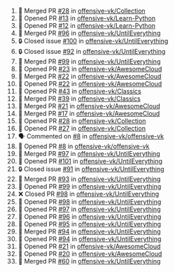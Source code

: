 <!--START_SECTION:activity-->
1. 🎉 Merged PR [#28](https://github.com/offensive-vk/Collection/pull/28) in [offensive-vk/Collection](https://github.com/offensive-vk/Collection)
2. 💪 Opened PR [#13](https://github.com/offensive-vk/Learn-Python/pull/13) in [offensive-vk/Learn-Python](https://github.com/offensive-vk/Learn-Python)
3. 💪 Opened PR [#12](https://github.com/offensive-vk/Learn-Python/pull/12) in [offensive-vk/Learn-Python](https://github.com/offensive-vk/Learn-Python)
4. 🎉 Merged PR [#96](https://github.com/offensive-vk/UntilEverything/pull/96) in [offensive-vk/UntilEverything](https://github.com/offensive-vk/UntilEverything)
5. 🔒 Closed issue [#100](https://github.com/offensive-vk/UntilEverything/issues/100) in [offensive-vk/UntilEverything](https://github.com/offensive-vk/UntilEverything)
6. 🔒 Closed issue [#92](https://github.com/offensive-vk/UntilEverything/issues/92) in [offensive-vk/UntilEverything](https://github.com/offensive-vk/UntilEverything)
7. 🎉 Merged PR [#99](https://github.com/offensive-vk/UntilEverything/pull/99) in [offensive-vk/UntilEverything](https://github.com/offensive-vk/UntilEverything)
8. 💪 Opened PR [#23](https://github.com/offensive-vk/AwesomeCloud/pull/23) in [offensive-vk/AwesomeCloud](https://github.com/offensive-vk/AwesomeCloud)
9. 🎉 Merged PR [#22](https://github.com/offensive-vk/AwesomeCloud/pull/22) in [offensive-vk/AwesomeCloud](https://github.com/offensive-vk/AwesomeCloud)
10. 💪 Opened PR [#22](https://github.com/offensive-vk/AwesomeCloud/pull/22) in [offensive-vk/AwesomeCloud](https://github.com/offensive-vk/AwesomeCloud)
11. 💪 Opened PR [#43](https://github.com/offensive-vk/Classics/pull/43) in [offensive-vk/Classics](https://github.com/offensive-vk/Classics)
12. 🎉 Merged PR [#39](https://github.com/offensive-vk/Classics/pull/39) in [offensive-vk/Classics](https://github.com/offensive-vk/Classics)
13. 🎉 Merged PR [#21](https://github.com/offensive-vk/AwesomeCloud/pull/21) in [offensive-vk/AwesomeCloud](https://github.com/offensive-vk/AwesomeCloud)
14. 🎉 Merged PR [#17](https://github.com/offensive-vk/AwesomeCloud/pull/17) in [offensive-vk/AwesomeCloud](https://github.com/offensive-vk/AwesomeCloud)
15. 💪 Opened PR [#28](https://github.com/offensive-vk/Collection/pull/28) in [offensive-vk/Collection](https://github.com/offensive-vk/Collection)
16. 💪 Opened PR [#27](https://github.com/offensive-vk/Collection/pull/27) in [offensive-vk/Collection](https://github.com/offensive-vk/Collection)
17. 🗣 Commented on [#8](https://github.com/offensive-vk/offensive-vk/issues/8) in [offensive-vk/offensive-vk](https://github.com/offensive-vk/offensive-vk)
18. 💪 Opened PR [#8](https://github.com/offensive-vk/offensive-vk/pull/8) in [offensive-vk/offensive-vk](https://github.com/offensive-vk/offensive-vk)
19. 🎉 Merged PR [#97](https://github.com/offensive-vk/UntilEverything/pull/97) in [offensive-vk/UntilEverything](https://github.com/offensive-vk/UntilEverything)
20. 💪 Opened PR [#101](https://github.com/offensive-vk/UntilEverything/pull/101) in [offensive-vk/UntilEverything](https://github.com/offensive-vk/UntilEverything)
21. 🔒 Closed issue [#91](https://github.com/offensive-vk/UntilEverything/issues/91) in [offensive-vk/UntilEverything](https://github.com/offensive-vk/UntilEverything)
22. 🎉 Merged PR [#93](https://github.com/offensive-vk/UntilEverything/pull/93) in [offensive-vk/UntilEverything](https://github.com/offensive-vk/UntilEverything)
23. 💪 Opened PR [#99](https://github.com/offensive-vk/UntilEverything/pull/99) in [offensive-vk/UntilEverything](https://github.com/offensive-vk/UntilEverything)
24. ❌ Closed PR [#98](https://github.com/offensive-vk/UntilEverything/pull/98) in [offensive-vk/UntilEverything](https://github.com/offensive-vk/UntilEverything)
25. 💪 Opened PR [#98](https://github.com/offensive-vk/UntilEverything/pull/98) in [offensive-vk/UntilEverything](https://github.com/offensive-vk/UntilEverything)
26. 💪 Opened PR [#97](https://github.com/offensive-vk/UntilEverything/pull/97) in [offensive-vk/UntilEverything](https://github.com/offensive-vk/UntilEverything)
27. 💪 Opened PR [#96](https://github.com/offensive-vk/UntilEverything/pull/96) in [offensive-vk/UntilEverything](https://github.com/offensive-vk/UntilEverything)
28. 💪 Opened PR [#95](https://github.com/offensive-vk/UntilEverything/pull/95) in [offensive-vk/UntilEverything](https://github.com/offensive-vk/UntilEverything)
29. 🎉 Merged PR [#94](https://github.com/offensive-vk/UntilEverything/pull/94) in [offensive-vk/UntilEverything](https://github.com/offensive-vk/UntilEverything)
30. 💪 Opened PR [#94](https://github.com/offensive-vk/UntilEverything/pull/94) in [offensive-vk/UntilEverything](https://github.com/offensive-vk/UntilEverything)
31. 💪 Opened PR [#21](https://github.com/offensive-vk/AwesomeCloud/pull/21) in [offensive-vk/AwesomeCloud](https://github.com/offensive-vk/AwesomeCloud)
32. 💪 Opened PR [#20](https://github.com/offensive-vk/AwesomeCloud/pull/20) in [offensive-vk/AwesomeCloud](https://github.com/offensive-vk/AwesomeCloud)
33. 🎉 Merged PR [#60](https://github.com/offensive-vk/UntilEverything/pull/60) in [offensive-vk/UntilEverything](https://github.com/offensive-vk/UntilEverything)
<!--END_SECTION:activity-->
